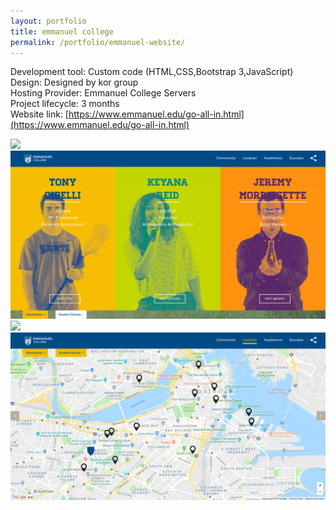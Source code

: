 ```yaml
---
layout: portfolio
title: emmanuel college
permalink: /portfolio/emmanuel-website/
---
```


Development tool:  Custom code (HTML,CSS,Bootstrap 3,JavaScript)   
Design: Designed by kor group  
Hosting Provider: Emmanuel College Servers  
Project lifecycle: 3 months  
Website link: [https://www.emmanuel.edu/go-all-in.html](https://www.emmanuel.edu/go-all-in.html)   

<img src="/img/full/emm/full-emm-homepage.png">

<img src="/img/full/emm/full-emm-student-stories.png">

<img src="/img/full/emm/full-emm-locationpage.png">

<img src="/img/full/emm/full-emm-mappage.png">